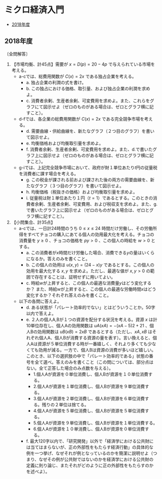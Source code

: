 # ミクロ経済入門

- [2018年度](#2018年度)


## 2018年度

〔全問解答〕

1. 【市場均衡、計45点】需要が $x=D(p)=20−4p$ で与えられている市場を考える。  
   - a-cでは、総費用関数が $C(x)=2x$ である独占企業を考える。  
     - a. 独占企業の利潤の式を書け。  
     - b. この独占における価格、取引量、および独占企業の利潤を求めよ。  
     - c. 消費者余剰、生産者余剰、可変費用を求めよ。また、これらをグラフにて図示せよ（ゼロのものがある場合は、ゼロとグラフ横に記すこと）。  
   - d-fでは、各企業の総費用関数が $C(x)=2x$ である完全競争市場を考える。
     - d. 需要曲線・供給曲線を、新たなグラフ（２つ目のグラフ）を書いて図示せよ。
     - e. 均衡価格および均衡取引量を求めよ。
     - f. 消費者余剰、生産者余剰、可変費用を求めよ。また、d.で書いたグラフ上に図示せよ（ゼロのものがある場合は、ゼロとグラフ横に記すこと）。
   - g-iでは、上記完全競争市場において、政府が財１単位あたり$t$円の従量税を消費者に課す場合を考える。  
     - g. この税金が課される前および課された後の両方の需要曲線を、新たなグラフ（３つ目のグラフ）を書いて図示せよ。
     - h. 均衡価格（税抜きの価格）および均衡取引量を求めよ。
     - i. 従量税は財１単位あたり１円（$t=1$）であるとする。このときの消費者余剰、生産者余剰、可変費用、および税収支を求めよ。また、g.で書いたグラフ上に図示せよ（ゼロのものがある場合は、ゼロとグラフ横に記すこと）。
2. 【小問集合、計35点】
   - a-cでは、一日計24時間のうち $0\leq x\leq 24$ 時間だけ労働し、その労働所得をすべてチョコの購入にあてる個人の効用最大化を考える。チョコの消費量を $y\geq 0$ 、チョコの価格を $py>0$ 、この個人の時給を $w>0$ とする。
      - a. この消費者が$x$時間だけ労働した場合、消費できる$y$の量はいくらになるか。答えのみを書くこと。
      - b. この個人の効用は $u(x,y)=(24−x)y$ であるとする。この個人の効用を最大化する $x,y$ を求めよ。ただし、最適な値が $x,y>0$ の範囲で存在することは、証明せずに用いてよい。
      - c. 時給$w$が上昇すると、この個人の最適な消費量$y$はどう変化するか？ また、時給$w$が上昇すると、この個人の最適な労働時間$x$はどう変化するか？それぞれ答えのみを書くこと。
   - 以下の各問に答えよ。
     - d. ある状態が「パレート効率的でない」とはどういうことか。50字以内で答えよ。
     - e. ２人の個人A,Bが１つの資源を配分する状況を考える。資源 $x$ は計10単位存在し、個人Aの効用関数は $uA(xA)=−(xA−5)2+21$ 、個人Bの効用関数は $uB(xB)=2 xB$ であるとする（ただし、$xA,xB$ はそれぞれ個人A、個人Bが消費する資源の量を表す）。言い換えると、個人Aは資源が５単位消費する時が一番嬉しく、それより多くても少なくても効用が減る。一方で、個人Bは資源の消費が多いほど嬉しい。  
        このとき、以下の選択肢の中で「パレート効率的である」状態の番号を全て選べ。答えのみを書くこと（この問については、部分点はない。全て正答した場合のみ点数を与える）。
       - 1.個人Aが資源を０単位消費し、個人Bが資源を１０単位消費する。
       - 2.個人Aが資源を１単位消費し、個人Bが資源を９単位消費する。
       - 3.個人Aが資源を２単位消費し、個人Bが資源を６単位消費する。残りの２単位は捨てる。
       - 4.個人Aが資源を５単位消費し、個人Bが資源を５単位消費する。
       - 5.個人Aが資源を９単位消費し、個人Bが資源を１単位消費する。
       - 6.個人Aが資源を１０単消費し、個人Bが資源を０単位消費する。
     - f. 最大120字以内で、「研究開発」以外で「経済学における公共財には当てはまらないが、正の外部性をもたらす経済行動」の具体的な例を一つ挙げ、なぜそれが例となっているのかを簡潔に説明せよ（つまり、なぜその例が公共財ではないのかを経済学における公共財の定義に則り論じ、またそれがどのように正の外部性をもたらすのかを述べよ）。
